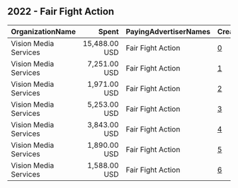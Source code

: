 ## 2022 - Fair Fight Action 
|OrganizationName|Spent|PayingAdvertiserNames|CreativeUrls|Impressions|Genders|AgeBrackets|CountryCodes|BillingAddresses|CandidateBallotInformation|
|:---|---:|:---|:---|---:|:---|:---|:---|:---|:---|
|Vision Media Services|15,488.00 USD|Fair Fight Action|[0](https://www.snap.com/political-ads/asset/50939c6d78e3512887297568e825b73ba885b4866ae9a90265cb9994c5fd2f7b?mediaType=mp4)|6,222,076||18-35|united states|"PO Box 56081 ,Chicago,60656,US"||
|Vision Media Services|7,251.00 USD|Fair Fight Action|[1](https://www.snap.com/political-ads/asset/08ed3a5b5320802d139c61f3312432b0cb22b08acbcf771b83d4f5ba65745939?mediaType=mp4)|3,361,481|||united states|"PO Box 56081 ,Chicago,60656,US"||
|Vision Media Services|1,971.00 USD|Fair Fight Action|[2](https://www.snap.com/political-ads/asset/a51b16a4267435b5ea9695c454e2c4a2d062b51dd87014ad1640b4570181d8a7?mediaType=mp4)|159,767||18+|united states|"PO Box 56081 ,Chicago,60656,US"||
|Vision Media Services|5,253.00 USD|Fair Fight Action|[3](https://www.snap.com/political-ads/asset/d2eb58ed6231188f276d9d94d6e45d3592c9807a03e631231ae6758a8aaa4071?mediaType=mp4)|151,150||18+|united states|"PO Box 56081 ,Chicago,60656,US"||
|Vision Media Services|3,843.00 USD|Fair Fight Action|[4](https://www.snap.com/political-ads/asset/18297b47990017c9e800cd490aeca87c43988ed4f2cd2ba4386efc4ef1b31609?mediaType=mp4)|149,172||18+|united states|"PO Box 56081 ,Chicago,60656,US"||
|Vision Media Services|1,890.00 USD|Fair Fight Action|[5](https://www.snap.com/political-ads/asset/6f0b368219beab9ca9f98ed6c75440161af956251d7f2678e42184859d6fc455?mediaType=mp4)|71,268||18+|united states|"PO Box 56081 ,Chicago,60656,US"||
|Vision Media Services|1,588.00 USD|Fair Fight Action|[6](https://www.snap.com/political-ads/asset/d674246ae8edcdbdce88db9afd2681b71271f22da154de7722410f60e57d35fa?mediaType=mp4)|62,567||18+|united states|"PO Box 56081 ,Chicago,60656,US"||
